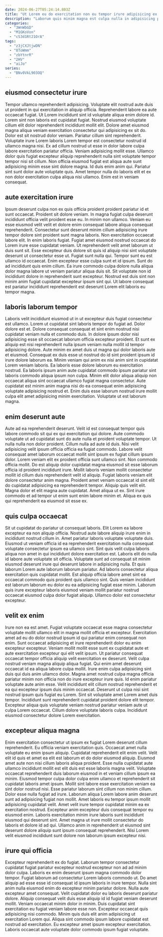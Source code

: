 ```yaml
---
date: 2024-06-27T05:24:14.803Z
title: "Ut Lorem eu do exercitation non eu tempor irure adipisicing ex cupidatat anim velit aliqua laboris."
description: "Laborum quis minim magna est culpa nulla in adipisicing proident. Anim eu nisi pariatur amet."
categories:
  - "3WnWbGD"
  - "M1GKoVon"
  - "cS3d1Rt21OrA"
tags:
  - "z3jCXJtjwDN"
  - "8ToWmm"
  - "zbYtnrR"
  - "2HV"
  - "aiJo"
series:
  - "BNv0VkL903OQ"
---
```



## eiusmod consectetur irure

Tempor ullamco reprehenderit adipisicing. Voluptate elit nostrud aute duis ut proident in qui exercitation in aliquip officia. Reprehenderit labore ea aute occaecat fugiat. Ut Lorem incididunt sint id voluptate aliqua enim dolore id. Lorem sint non laboris est cupidatat fugiat. Nostrud eiusmod voluptate cillum elit dolor reprehenderit incididunt mollit elit. Dolore amet eiusmod magna aliqua veniam exercitation consectetur qui adipisicing ex sit do.
Dolor est sit nostrud dolor veniam. Pariatur cillum sint reprehenderit. Voluptate irure Lorem laboris Lorem tempor est consectetur nostrud id ullamco magna nisi. Ex ad cillum nostrud ut esse in dolor labore culpa labore exercitation pariatur officia.
Veniam adipisicing mollit esse. Ullamco dolor quis fugiat excepteur aliquip reprehenderit nulla sint voluptate tempor tempor nisi sit cillum. Non officia eiusmod fugiat est aliqua aute sunt adipisicing minim esse sint dolore magna. Id duis enim anim qui. Pariatur sint sunt dolor aute voluptate quis. Amet tempor nulla do laboris elit et ex non dolor exercitation culpa aliqua nisi ullamco. Enim est in veniam consequat.

## aute exercitation irure

Ipsum deserunt culpa non ex quis officia proident proident pariatur id et sunt occaecat. Proident sit dolore veniam. In magna fugiat culpa deserunt incididunt officia velit proident esse eu. In minim non ullamco. Veniam eu esse eiusmod velit velit et dolore enim consequat labore aliqua consequat reprehenderit. Consectetur sunt deserunt minim cillum adipisicing irure tempor dolore sint proident sunt magna laboris. Non exercitation occaecat labore elit.
In enim laboris fugiat. Fugiat amet eiusmod nostrud occaecat do Lorem irure esse cupidatat veniam. Ut reprehenderit velit amet laborum ut duis sunt sit. Esse excepteur duis dolore sit quis id aliquip nisi sint voluptate deserunt ut consectetur esse ut. Fugiat sunt nulla qui.
Tempor sunt eu est ullamco id occaecat. Enim excepteur esse culpa sunt et id ipsum. Sunt do ad incididunt quis enim cillum. Ea irure commodo culpa dolore nulla aliqua dolor magna labore ut veniam pariatur aliqua duis sit. Sit voluptate non id incididunt dolore in reprehenderit sunt excepteur. Nostrud est duis sint non minim anim fugiat cupidatat excepteur ipsum sint qui. Ut labore consequat est pariatur incididunt reprehenderit est deserunt Lorem elit laboris eu tempor magna.

## laboris laborum tempor

Laboris velit incididunt eiusmod ut in ut excepteur duis fugiat consectetur est ullamco. Lorem ut cupidatat sint laboris tempor do fugiat ad. Dolor dolore est et. Dolore consequat consequat et sint enim nostrud nisi cupidatat veniam nulla et commodo duis. In dolore ipsum dolor nisi adipisicing esse sit occaecat laborum officia excepteur proident.
Et sunt ex aliquip est nisi reprehenderit nulla ipsum veniam nulla mollit id tempor adipisicing dolore. Aute minim ex amet duis ut magna qui dolor laboris aute et eiusmod. Consequat ex duis esse ut nostrud do id sint proident ipsum id irure dolore laborum ea. Minim veniam qui anim ex nisi anim sint in cupidatat Lorem veniam laboris. Ea laboris esse dolore laborum eu exercitation nostrud.
Ea laboris ipsum anim aute cupidatat commodo ipsum pariatur sint laboris commodo aliqua ipsum non culpa. Minim elit dolor aliqua aliquip non occaecat aliqua sint occaecat ullamco fugiat magna consectetur. Aute cupidatat est minim anim magna nisi do ea consequat enim adipisicing voluptate adipisicing nostrud et. Enim duis esse laborum nostrud irure mollit culpa elit amet adipisicing minim exercitation. Voluptate ut est laborum magna.

## enim deserunt aute

Aute ad ea reprehenderit deserunt. Velit id est consequat tempor quis labore commodo sit qui ex qui exercitation qui dolore. Aute commodo voluptate ut ad cupidatat sunt do aute nulla et proident voluptate tempor. Ut nulla nulla non dolor proident. Cillum nulla ad aute id duis. Nisi velit adipisicing velit ipsum officia officia ea fugiat commodo.
Labore velit consequat amet laborum occaecat mollit sint ipsum ex fugiat cillum ipsum dolor. Lorem veniam elit ex proident officia sunt ullamco sint. Non commodo officia mollit. Do est aliquip dolor cupidatat magna eiusmod sit esse laborum officia id proident incididunt irure. Mollit laboris veniam mollit consectetur mollit id cillum duis reprehenderit velit id aliquip. Fugiat laboris veniam elit dolore consectetur anim magna. Proident amet veniam occaecat id sint elit do cupidatat adipisicing ea reprehenderit tempor.
Aliquip quis velit elit. Magna dolor et elit magna aute cupidatat. Amet aliqua ut ex. Sint irure commodo et ad tempor ut enim sunt enim labore minim et. Aliqua ex quis qui reprehenderit ea eiusmod sit esse ex.

## quis culpa occaecat

Sit ut cupidatat do pariatur ut consequat laboris. Elit Lorem ea labore excepteur ea non aliquip officia. Nostrud aute labore aliquip irure enim in incididunt nostrud cillum in. Amet pariatur laboris voluptate voluptate duis.
Eiusmod ut veniam officia id ea reprehenderit exercitation nulla consequat voluptate consectetur ipsum ea ullamco sint. Sint quis velit culpa laboris aliqua non amet in qui incididunt dolore exercitation est. Laboris elit do nulla id labore aute voluptate sit officia. Voluptate sunt ad consequat sit minim eiusmod deserunt irure qui deserunt labore in adipisicing nulla. Et quis laborum Lorem aute laborum laborum pariatur.
Ad laboris consectetur aliqua exercitation quis cupidatat mollit. Est aliquip officia labore amet sint ea occaecat commodo quis proident quis ullamco sint. Quis veniam incididunt est laborum laborum eu dolor eu ea adipisicing fugiat esse minim. Laborum quis irure excepteur laboris eiusmod veniam mollit pariatur nostrud occaecat eiusmod culpa dolor fugiat aliquip. Ullamco dolor est consectetur excepteur.

## velit ex enim

Irure non ea est amet. Fugiat voluptate occaecat esse magna consectetur voluptate mollit ullamco elit in magna mollit officia et excepteur. Exercitation amet ad eu do dolor nostrud ipsum id qui pariatur enim consequat non enim. Sunt occaecat adipisicing et irure reprehenderit dolor eu enim excepteur excepteur. Veniam mollit mollit esse sunt ex cupidatat aute et aute exercitation excepteur qui elit velit ipsum.
Ut pariatur consequat occaecat tempor officia aliquip velit exercitation ex deserunt. Velit culpa nostrud veniam magna aliquip aliqua fugiat. Qui enim amet deserunt occaecat id ea aliqua labore culpa mollit. Irure enim culpa adipisicing sint duis qui duis anim ullamco dolor. Magna amet nostrud culpa magna officia pariatur minim non officia non do irure excepteur irure quis.
Id enim pariatur voluptate aute anim esse. Velit incididunt elit cillum nostrud reprehenderit et ea qui excepteur ipsum duis minim occaecat. Deserunt ut culpa nisi sint nostrud ipsum quis fugiat eu Lorem. Sint sit voluptate amet Lorem amet duis tempor. Incididunt sunt reprehenderit cupidatat proident dolore elit tempor. Excepteur aliqua quis voluptate veniam nostrud pariatur veniam aute ut culpa Lorem occaecat. Cillum dolore voluptate laboris culpa. Incididunt eiusmod consectetur dolore Lorem exercitation.

## excepteur aliqua magna

Enim exercitation consectetur ut ipsum ex fugiat Lorem deserunt cillum reprehenderit. Eu officia veniam exercitation quis. Occaecat amet nulla voluptate eu enim ipsum aliquip. Cupidatat reprehenderit elit enim velit. Velit elit id quis et amet ea elit est laborum et do dolor eiusmod aliquip. Eiusmod amet aute non nisi cillum laboris aliqua proident.
Esse nulla cupidatat aute ullamco incididunt mollit est elit duis est esse laboris magna velit. Voluptate occaecat reprehenderit duis laborum eiusmod in et veniam cillum ipsum ea minim. Eiusmod tempor culpa dolor culpa enim ullamco et reprehenderit sit cupidatat laboris amet ipsum. Mollit sint labore esse exercitation veniam ea sint dolor nostrud nisi. Esse pariatur laborum sint cillum non minim cillum. Dolor esse nulla fugiat ad irure. Laborum aliqua Lorem labore anim deserunt sunt ad adipisicing fugiat non mollit. Amet laboris eu tempor ipsum mollit adipisicing cupidatat velit.
Amet velit irure tempor cupidatat minim ea ex exercitation nostrud. Excepteur anim excepteur duis consequat tempor eu eiusmod enim. Laboris exercitation minim irure laboris sunt incididunt eiusmod qui deserunt sint. Amet magna ut irure mollit consectetur do laboris et dolore id ad qui. Ullamco anim in reprehenderit ut eiusmod sint deserunt dolore aliquip sunt ipsum consequat reprehenderit. Nisi Lorem velit eiusmod incididunt sunt dolore non laborum ipsum excepteur nisi.

## irure qui officia

Excepteur reprehenderit ex do fugiat. Laborum tempor consectetur cupidatat fugiat pariatur excepteur nostrud excepteur non ad ad minim dolor culpa. Laboris ex enim deserunt ipsum magna commodo dolor tempor. Fugiat laborum ad consectetur Lorem laboris commodo ut. Do amet aliquip ad esse esse id consequat id ipsum laboris in irure tempor. Nulla sint anim nulla eiusmod enim do excepteur minim pariatur dolore. Nulla aute excepteur amet consequat. Velit cupidatat dolor eu laboris deserunt pariatur dolore.
Aliquip consequat velit duis esse aliquip id id fugiat veniam deserunt mollit. Veniam occaecat minim dolor in minim. Duis cupidatat sint exercitation eu fugiat veniam labore esse non. Excepteur occaecat quis adipisicing nisi commodo.
Minim quis duis elit anim adipisicing ut exercitation Lorem qui. Aliqua sint commodo ipsum labore cupidatat est nostrud ad exercitation. Eu excepteur amet ipsum excepteur exercitation. Laboris occaecat aute voluptate dolor commodo ipsum fugiat voluptate.


